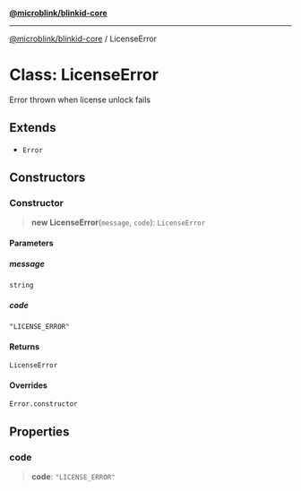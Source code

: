 [**@microblink/blinkid-core**](../README.md)

***

[@microblink/blinkid-core](../README.md) / LicenseError

# Class: LicenseError

Error thrown when license unlock fails

## Extends

- `Error`

## Constructors

### Constructor

> **new LicenseError**(`message`, `code`): `LicenseError`

#### Parameters

##### message

`string`

##### code

`"LICENSE_ERROR"`

#### Returns

`LicenseError`

#### Overrides

`Error.constructor`

## Properties

### code

> **code**: `"LICENSE_ERROR"`
